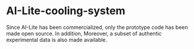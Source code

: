 # AI-Lite-cooling-system  
Since AI-Lite has been commercialized, only the prototype code has been made open source. In addition, Moreover, a subset of authentic experimental data is also made available.
